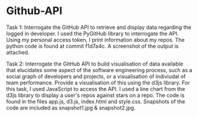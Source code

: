 # Github-API

Task 1:
Interrogate the GitHub API to retrieve and display data regarding the logged in developer.
I used the PyGitHub library to interrogate the API. Using my personal access token, I print information about my repos. The python code is found at commit f1d7a4c. A screenshot of the output is attached.

Task 2:
Interrogate the GitHub API to build visualisation of data available that elucidates some aspect of the software engineering process, such as a social graph of developers and projects, or a visualisation of indiviudal of team performance. Provide a visualisation of this using the d3js library. For this task, I used JavaScript to access the API. I used a line chart from the d3js library to display a user's repos against stars on a repo. The code is found in the files app.js, d3.js, index.html and style.css. Snapshots of the code are included as snapshot1.jpg & snapshot2.jpg.
